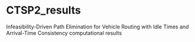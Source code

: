 # CTSP2_results
Infeasibility-Driven Path Elimination for Vehicle Routing with Idle Times and Arrival-Time Consistency computational results
